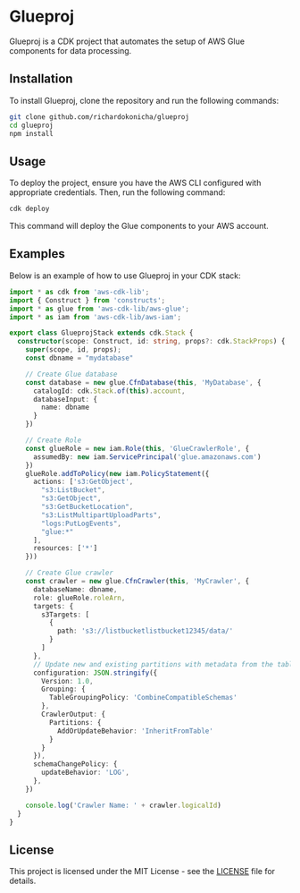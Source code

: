 # Glueproj

Glueproj is a CDK project that automates the setup of AWS Glue components for data processing.

## Installation

To install Glueproj, clone the repository and run the following commands:

```bash
git clone github.com/richardokonicha/glueproj
cd glueproj
npm install
```

## Usage

To deploy the project, ensure you have the AWS CLI configured with appropriate credentials. Then, run the following command:

```bash
cdk deploy
```

This command will deploy the Glue components to your AWS account.

## Examples

Below is an example of how to use Glueproj in your CDK stack:

```typescript
import * as cdk from 'aws-cdk-lib';
import { Construct } from 'constructs';
import * as glue from 'aws-cdk-lib/aws-glue';
import * as iam from 'aws-cdk-lib/aws-iam';

export class GlueprojStack extends cdk.Stack {
  constructor(scope: Construct, id: string, props?: cdk.StackProps) {
    super(scope, id, props);
    const dbname = "mydatabase"

    // Create Glue database
    const database = new glue.CfnDatabase(this, 'MyDatabase', {
      catalogId: cdk.Stack.of(this).account,
      databaseInput: {
        name: dbname
      }
    })

    // Create Role
    const glueRole = new iam.Role(this, 'GlueCrawlerRole', {
      assumedBy: new iam.ServicePrincipal('glue.amazonaws.com')
    })
    glueRole.addToPolicy(new iam.PolicyStatement({
      actions: ['s3:GetObject',
        "s3:ListBucket",
        "s3:GetObject",
        "s3:GetBucketLocation",
        "s3:ListMultipartUploadParts",
        "logs:PutLogEvents",
        "glue:*"
      ],
      resources: ['*']
    }))

    // Create Glue crawler 
    const crawler = new glue.CfnCrawler(this, 'MyCrawler', {
      databaseName: dbname,
      role: glueRole.roleArn,
      targets: {
        s3Targets: [
          {
            path: 's3://listbucketlistbucket12345/data/'
          }
        ]
      },
      // Update new and existing partitions with metadata from the table
      configuration: JSON.stringify({
        Version: 1.0,
        Grouping: {
          TableGroupingPolicy: 'CombineCompatibleSchemas'
        },
        CrawlerOutput: {
          Partitions: {
            AddOrUpdateBehavior: 'InheritFromTable'
          }
        }
      }),
      schemaChangePolicy: {
        updateBehavior: 'LOG',
      },
    })

    console.log('Crawler Name: ' + crawler.logicalId)
  }
}
```

## License

This project is licensed under the MIT License - see the [LICENSE](LICENSE) file for details.
